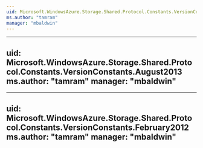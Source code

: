 ```yaml
---
uid: Microsoft.WindowsAzure.Storage.Shared.Protocol.Constants.VersionConstants
ms.author: "tamram"
manager: "mbaldwin"
---
```


---
uid: Microsoft.WindowsAzure.Storage.Shared.Protocol.Constants.VersionConstants.August2013
ms.author: "tamram"
manager: "mbaldwin"
---

---
uid: Microsoft.WindowsAzure.Storage.Shared.Protocol.Constants.VersionConstants.February2012
ms.author: "tamram"
manager: "mbaldwin"
---
